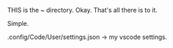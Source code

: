 THIS is the ~ directory.
Okay.
That's all there is to it.


Simple.

.config/Code/User/settings.json -> my vscode settings.